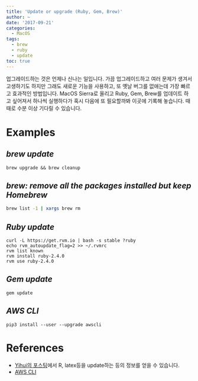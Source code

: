 ```yaml
---
title: 'Update or upgrade (Ruby, Gem, Brew)'
author: ~
date: '2017-09-21'
categories: 
  - MacOS
tags:
  - brew
  - ruby
  - update
toc: true
---
```


업그레이드하는 것은 언제나 신나는 일입니다. 
가끔 업그레이드하고 여러 문제가 생겨서 고생하기도 하지만 그래도 새로운 기능을 사용하고, 또 옛날 버그를 없애는데 가장 빠르고 효과적인 방법입니다.
MacOS Sierra로 올리고 Ruby, Gem, Brew를 업데이트 하고 싶어져서 하나씩 실행하다가 혹시 다음에 또 필요할까봐 이곳에 기록해 놓습니다. 
때때로 수분 이상 기다릴 수 있습니다. 

# Examples

## *brew update*

```
brew upgrade && brew cleanup
```

## *brew: remove all the packages installed but keep Homebrew*

```bash
brew list -1 | xargs brew rm
```

## *Ruby update*

```
curl -L https://get.rvm.io | bash -s stable ?ruby
echo rvm_autoupdate_flag=2 >> ~/.rvmrc
rvm list known
rvm install ruby-2.4.0
rvm use ruby-2.4.0
```

## *Gem update*

```
gem update
```

## *AWS CLI*

```
pip3 install --user --upgrade awscli
```

# References

- [Yihui의 포스팅](https://yihui.name/en/2017/05/when-in-doubt-upgrade/)에서 R, latex등을 update하는 등의 정보를 얻을 수 있습니다.
- [AWS CLI](http://docs.aws.amazon.com/cli/latest/userguide/cli-install-macos.html)
